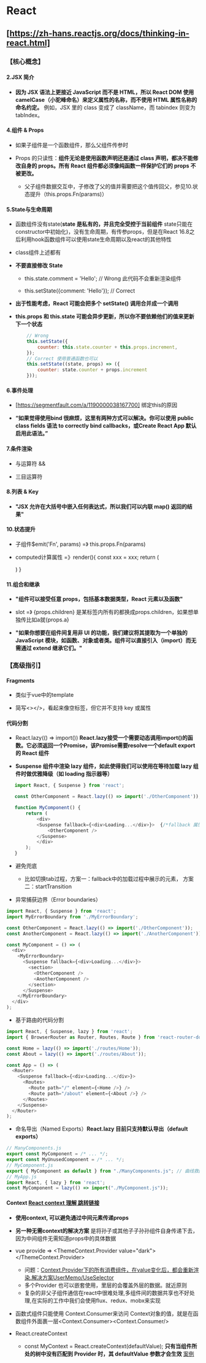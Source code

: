 # React

## [https://zh-hans.reactjs.org/docs/thinking-in-react.html]

### 【核心概念】

#### 2.JSX 简介

- **因为 JSX 语法上更接近 JavaScript 而不是 HTML，所以 React DOM 使用 camelCase（小驼峰命名）来定义属性的名称，而不使用 HTML 属性名称的命名约定。** 例如，JSX 里的 class 变成了 className，而 tabindex 则变为 tabIndex。

#### 4.组件 & Props

- 如果子组件是一个函数组件，那么父组件传参时<child value="父组件传给子组件的值" />

- Props 的只读性：**组件无论是使用函数声明还是通过 class 声明，都决不能修改自身的 props。所有 React 组件都必须像纯函数一样保护它们的 props 不被更改。**

  - 父子组件数据交互中，子修改了父的值并需要把这个值传回父，参见10.状态提升（this.props.Fn(params)）

#### 5.State与生命周期

- 函数组件没有state(**state 是私有的，并且完全受控于当前组件** state只能在constructor中初始化)，没有生命周期，有传参props，但是在React 16.8之后利用hook函数组件可以使用state生命周期以及react的其他特性

- class组件上述都有

- **不要直接修改 State**

  - this.state.comment = 'Hello'; // Wrong 此代码不会重新渲染组件

  - this.setState({comment: 'Hello'}); // Correct

- **出于性能考虑，React 可能会把多个 setState() 调用合并成一个调用**

- **this.props 和 this.state 可能会异步更新，所以你不要依赖他们的值来更新下一个状态**

    ```js
        // Wrong
        this.setState({
            counter: this.state.counter + this.props.increment,
        });
        // Correct 使用普通函数也可以
        this.setState((state, props) => ({
            counter: state.counter + props.increment
        }));
    ```

#### 6.事件处理

- [https://segmentfault.com/a/1190000038167700] 绑定this的原因

- **“如果觉得使用bind 很麻烦，这里有两种方式可以解决。你可以使用 public class fields 语法 to correctly bind callbacks，或Create React App 默认启用此语法。”**

#### 7.条件渲染

- 与运算符 &&

- 三目运算符

#### 8.列表 & Key

- **"JSX 允许在大括号中嵌入任何表达式，所以我们可以内联 map() 返回的结果"**

#### 10.状态提升

- 子组件$emit('Fn', params) =》 this.props.Fn(params)

- computed计算属性 =》render(){ const xxx = xxx; return (<div><div/>) }

#### 11.组合和继承

- **"组件可以接受任意 props，包括基本数据类型，React 元素以及函数"**

- slot =》 {props.children} 是某标签内所有的都换成props.children，如果想单独传比如a就{props.a}

- **"如果你想要在组件间复用非 UI 的功能，我们建议将其提取为一个单独的 JavaScript 模块，如函数、对象或者类。组件可以直接引入（import）而无需通过 extend 继承它们。"**

### 【高级指引】

#### Fragments

- 类似于vue中的template

- 简写<></>，看起来像空标签，但它并不支持 key 或属性

#### 代码分割

- React.lazy(() => import()) **React.lazy接受一个需要动态调用import()的函数。它必须返回一个Promise，该Promise需要resolve一个default export的 React 组件**

- **Suspense 组件中渲染 lazy 组件，如此使得我们可以使用在等待加载 lazy 组件时做优雅降级（如 loading 指示器等）**

 ```js
    import React, { Suspense } from 'react';

    const OtherComponent = React.lazy(() => import('./OtherComponent'));

    function MyComponent() {
        return (
            <div>
            <Suspense fallback={<div>Loading...</div>}>  {/*fallback 属性接受任何在组件加载过程中你想展示的 React 元素*/}
                <OtherComponent />
            </Suspense>
            </div>
        );
    }
 ```

- 避免兜底

  - 比如切换tab过程，方案一：fallback中的加载过程中展示的元素， 方案二：startTransition

- 异常捕获边界（Error boundaries）

```js
import React, { Suspense } from 'react';
import MyErrorBoundary from './MyErrorBoundary';

const OtherComponent = React.lazy(() => import('./OtherComponent'));
const AnotherComponent = React.lazy(() => import('./AnotherComponent'));

const MyComponent = () => (
  <div>
    <MyErrorBoundary>
      <Suspense fallback={<div>Loading...</div>}>
        <section>
          <OtherComponent />
          <AnotherComponent />
        </section>
      </Suspense>
    </MyErrorBoundary>
  </div>
);
```

- 基于路由的代码分割

```js
import React, { Suspense, lazy } from 'react';
import { BrowserRouter as Router, Routes, Route } from 'react-router-dom';

const Home = lazy(() => import('./routes/Home'));
const About = lazy(() => import('./routes/About'));

const App = () => (
  <Router>
    <Suspense fallback={<div>Loading...</div>}>
      <Routes>
        <Route path="/" element={<Home />} />
        <Route path="/about" element={<About />} />
      </Routes>
    </Suspense>
  </Router>
);
```

- 命名导出（Named Exports）**React.lazy 目前只支持默认导出（default exports）**

```js
// ManyComponents.js
export const MyComponent = /* ... */;
export const MyUnusedComponent = /* ... */;
// MyComponent.js
export { MyComponent as default } from "./ManyComponents.js"; // 曲线救国
// MyApp.js
import React, { lazy } from 'react';
const MyComponent = lazy(() => import("./MyComponent.js"));
```

#### Context  [React context 理解 跳转链接](https://segmentfault.com/a/1190000022958335)

- **使用context, 可以避免通过中间元素传递props**

- **另一种无需context的解决方案** 是将孙子或其他子子孙孙组件自身传递下去，因为中间组件无需知道props中的具体数据

- vue provide => <ThemeContext.Provider value="dark"><Toolbar /></ThemeContext.Provider>

  - 问题：[Context.Provider下的所有消费组件，在value变化后，都会重新渲染.解决方案UserMemo/UseSelector](https://juejin.cn/post/7056696289559314446)
  - 多个Provider 也可以嵌套使用，里层的会覆盖外层的数据。就近原则
  - 复杂的非父子组件通信在react中很难处理,多组件间的数据共享也不好处理,在实际的工作中我们会使用flux、redux、mobx来实现

- 函数式组件只能使用 Context.Consumer来访问 Context对象的值，就是在函数组件外面裹一层<Context.Consumer><Context.Consumer/>

- React.createContext

  - const MyContext = React.createContext(defaultValue); **只有当组件所处的树中没有匹配到 Provider 时，其 defaultValue 参数才会生效** [案例](https://blog.csdn.net/weixin_45774322/article/details/109074242)


